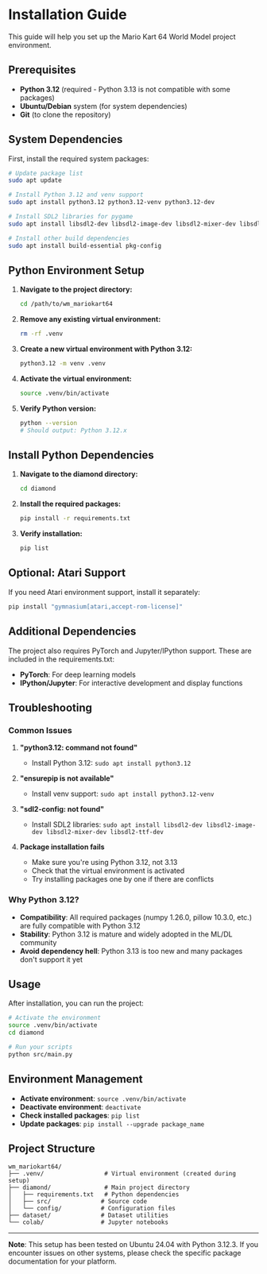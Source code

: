 # Installation Guide

This guide will help you set up the Mario Kart 64 World Model project environment.

## Prerequisites

- **Python 3.12** (required - Python 3.13 is not compatible with some packages)
- **Ubuntu/Debian** system (for system dependencies)
- **Git** (to clone the repository)

## System Dependencies

First, install the required system packages:

```bash
# Update package list
sudo apt update

# Install Python 3.12 and venv support
sudo apt install python3.12 python3.12-venv python3.12-dev

# Install SDL2 libraries for pygame
sudo apt install libsdl2-dev libsdl2-image-dev libsdl2-mixer-dev libsdl2-ttf-dev

# Install other build dependencies
sudo apt install build-essential pkg-config
```

## Python Environment Setup

1. **Navigate to the project directory:**
   ```bash
   cd /path/to/wm_mariokart64
   ```

2. **Remove any existing virtual environment:**
   ```bash
   rm -rf .venv
   ```

3. **Create a new virtual environment with Python 3.12:**
   ```bash
   python3.12 -m venv .venv
   ```

4. **Activate the virtual environment:**
   ```bash
   source .venv/bin/activate
   ```

5. **Verify Python version:**
   ```bash
   python --version
   # Should output: Python 3.12.x
   ```

## Install Python Dependencies

1. **Navigate to the diamond directory:**
   ```bash
   cd diamond
   ```

2. **Install the required packages:**
   ```bash
   pip install -r requirements.txt
   ```

3. **Verify installation:**
   ```bash
   pip list
   ```

## Optional: Atari Support

If you need Atari environment support, install it separately:

```bash
pip install "gymnasium[atari,accept-rom-license]"
```

## Additional Dependencies

The project also requires PyTorch and Jupyter/IPython support. These are included in the requirements.txt:

- **PyTorch**: For deep learning models
- **IPython/Jupyter**: For interactive development and display functions

## Troubleshooting

### Common Issues

1. **"python3.12: command not found"**
   - Install Python 3.12: `sudo apt install python3.12`

2. **"ensurepip is not available"**
   - Install venv support: `sudo apt install python3.12-venv`

3. **"sdl2-config: not found"**
   - Install SDL2 libraries: `sudo apt install libsdl2-dev libsdl2-image-dev libsdl2-mixer-dev libsdl2-ttf-dev`

4. **Package installation fails**
   - Make sure you're using Python 3.12, not 3.13
   - Check that the virtual environment is activated
   - Try installing packages one by one if there are conflicts

### Why Python 3.12?

- **Compatibility**: All required packages (numpy 1.26.0, pillow 10.3.0, etc.) are fully compatible with Python 3.12
- **Stability**: Python 3.12 is mature and widely adopted in the ML/DL community
- **Avoid dependency hell**: Python 3.13 is too new and many packages don't support it yet

## Usage

After installation, you can run the project:

```bash
# Activate the environment
source .venv/bin/activate
cd diamond

# Run your scripts
python src/main.py
```

## Environment Management

- **Activate environment**: `source .venv/bin/activate`
- **Deactivate environment**: `deactivate`
- **Check installed packages**: `pip list`
- **Update packages**: `pip install --upgrade package_name`

## Project Structure

```
wm_mariokart64/
├── .venv/                 # Virtual environment (created during setup)
├── diamond/               # Main project directory
│   ├── requirements.txt   # Python dependencies
│   ├── src/              # Source code
│   └── config/           # Configuration files
├── dataset/              # Dataset utilities
└── colab/                # Jupyter notebooks
```

---

**Note**: This setup has been tested on Ubuntu 24.04 with Python 3.12.3. If you encounter issues on other systems, please check the specific package documentation for your platform.
